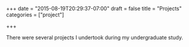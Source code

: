 +++
date = "2015-08-19T20:29:37-07:00"
draft = false
title = "Projects"
categories = ["project"]

+++

There were several projects I undertook during my undergraduate study. 